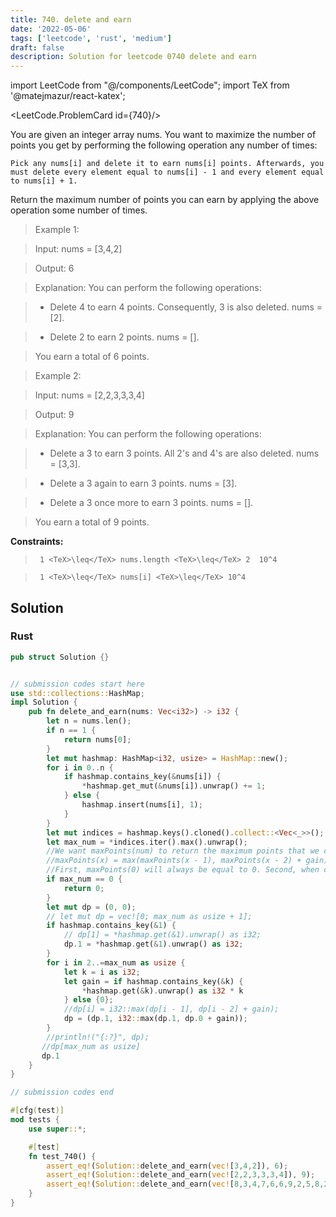 ```yaml
---
title: 740. delete and earn
date: '2022-05-06'
tags: ['leetcode', 'rust', 'medium']
draft: false
description: Solution for leetcode 0740 delete and earn
---
```

import LeetCode from "@/components/LeetCode";
import TeX from '@matejmazur/react-katex';

<LeetCode.ProblemCard id={740}/>
 

  You are given an integer array nums. You want to maximize the number of points you get by performing the following operation any number of times:

  

  	Pick any nums[i] and delete it to earn nums[i] points. Afterwards, you must delete every element equal to nums[i] - 1 and every element equal to nums[i] + 1.

  

  Return the maximum number of points you can earn by applying the above operation some number of times.

   

 >   Example 1:

  

 >   Input: nums <TeX>=</TeX> [3,4,2]

 >   Output: 6

 >   Explanation: You can perform the following operations:

 >   - Delete 4 to earn 4 points. Consequently, 3 is also deleted. nums <TeX>=</TeX> [2].

 >   - Delete 2 to earn 2 points. nums <TeX>=</TeX> [].

 >   You earn a total of 6 points.

  

 >   Example 2:

  

 >   Input: nums <TeX>=</TeX> [2,2,3,3,3,4]

 >   Output: 9

 >   Explanation: You can perform the following operations:

 >   - Delete a 3 to earn 3 points. All 2's and 4's are also deleted. nums <TeX>=</TeX> [3,3].

 >   - Delete a 3 again to earn 3 points. nums <TeX>=</TeX> [3].

 >   - Delete a 3 once more to earn 3 points. nums <TeX>=</TeX> [].

 >   You earn a total of 9 points.

   

  **Constraints:**

  

 >   	1 <TeX>\leq</TeX> nums.length <TeX>\leq</TeX> 2  10^4

 >   	1 <TeX>\leq</TeX> nums[i] <TeX>\leq</TeX> 10^4


## Solution
### Rust
```rust
pub struct Solution {}


// submission codes start here
use std::collections::HashMap;
impl Solution {
    pub fn delete_and_earn(nums: Vec<i32>) -> i32 {
        let n = nums.len();
        if n == 1 {
            return nums[0];
        }
        let mut hashmap: HashMap<i32, usize> = HashMap::new();
        for i in 0..n {
            if hashmap.contains_key(&nums[i]) {
                *hashmap.get_mut(&nums[i]).unwrap() += 1;
            } else {
                hashmap.insert(nums[i], 1);
            }
        }
        let mut indices = hashmap.keys().cloned().collect::<Vec<_>>();
        let max_num = *indices.iter().max().unwrap();
        //We want maxPoints(num) to return the maximum points that we can gain if we only consider all the elements in nums with values between 0 and num.
        //maxPoints(x) = max(maxPoints(x - 1), maxPoints(x - 2) + gain),
        //First, maxPoints(0) will always be equal to 0. Second, when considering maxPoints(1)
        if max_num == 0 {
            return 0;
        }
        let mut dp = (0, 0);
        // let mut dp = vec![0; max_num as usize + 1];
        if hashmap.contains_key(&1) {
            // dp[1] = *hashmap.get(&1).unwrap() as i32;
            dp.1 = *hashmap.get(&1).unwrap() as i32;
        }
        for i in 2..=max_num as usize {
            let k = i as i32;
            let gain = if hashmap.contains_key(&k) {
                *hashmap.get(&k).unwrap() as i32 * k
            } else {0};
            //dp[i] = i32::max(dp[i - 1], dp[i - 2] + gain);
            dp = (dp.1, i32::max(dp.1, dp.0 + gain));
        }
        //println!("{:?}", dp);
       //dp[max_num as usize]
       dp.1
    }
}

// submission codes end

#[cfg(test)]
mod tests {
    use super::*;

    #[test]
    fn test_740() {
        assert_eq!(Solution::delete_and_earn(vec![3,4,2]), 6);
        assert_eq!(Solution::delete_and_earn(vec![2,2,3,3,3,4]), 9);
        assert_eq!(Solution::delete_and_earn(vec![8,3,4,7,6,6,9,2,5,8,2,4,9,5,9,1,5,7,1,4]), 61);
    }
}


```
